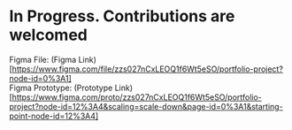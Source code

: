 # In Progress. Contributions are welcomed <br>
Figma File: (Figma Link)[https://www.figma.com/file/zzs027nCxLEOQ1f6Wt5eSO/portfolio-project?node-id=0%3A1] <br>
Figma Prototype: (Prototype Link)[https://www.figma.com/proto/zzs027nCxLEOQ1f6Wt5eSO/portfolio-project?node-id=12%3A4&scaling=scale-down&page-id=0%3A1&starting-point-node-id=12%3A4]
